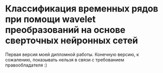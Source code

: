 # Классификация временных рядов при помощи wavelet преобразований на основе сверточных нейронных сетей 

Первая версия моей дипломной работы. Конечную версию, к сожалению, показывать нельзя в связи с требованием правообладателя :)
